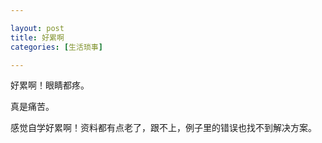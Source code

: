 ```yaml
---

layout: post
title: 好累啊
categories: [生活琐事]

---
```


好累啊！眼睛都疼。

真是痛苦。

感觉自学好累啊！资料都有点老了，跟不上，例子里的错误也找不到解决方案。